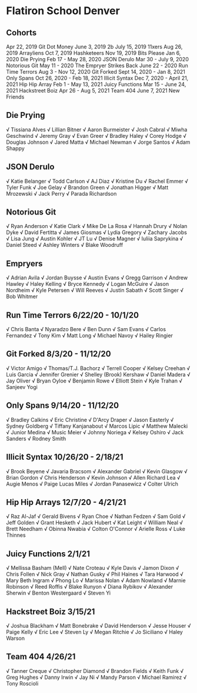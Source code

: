 # Flatiron School Denver

## Cohorts

Apr 22, 2019 Git Dot Money
June 3, 2019 2b
July 15, 2019 11xers
Aug 26, 2019 Arrayliens
Oct 7, 2019 Hashketeers
Nov 19, 2019 Bits Please
Jan 6, 2020 Die Prying
Feb 17 - May 28, 2020 JSON Derulo
Mar 30 - July 9, 2020 Notorious Git
May 11 - 2020 The Empryer Strikes Back
June 22 - 2020 Run Time Terrors
Aug 3 - Nov 12, 2020 Git Forked
Sept 14, 2020 - Jan 8, 2021 Only Spans
Oct 26, 2020 - Feb 18, 2021 Illicit Syntax
Dec 7, 2020 - April 21, 2021 Hip Hip Array
Feb 1 - May 13, 2021 Juicy Functions
Mar 15 - June 24, 2021 Hackstreet Boiz
Apr 26 - Aug 5, 2021 Team 404
June 7, 2021 New Friends

## Die Prying

√ Tissiana Alves
√ Lillian Bitner
√ Aaron Burmeister
√ Josh Cabral
√ Miwha Geschwind
√ Jeremy Gray
√ Evan Greer
√ Bradley Haley
√ Corey Hodge
√ Douglas Johnson
√ Jared Matta
√ Michael Newman
√ Jorge Santos
√ Adam Shappy

## JSON Derulo

√ Katie Belanger
√ Todd Carlson
√ AJ Diaz
√ Kristine Du
√ Rachel Emmer
√ Tyler Funk
√ Joe Gelay
√ Brandon Green
√ Jonathan Higger
√ Matt Mrozewski
√ Jack Perry
√ Parada Richardson

## Notorious Git

√ Ryan Anderson
√ Katie Clark
√ Mike De La Rosa
√ Hannah Drury
√ Nolan Dyke
√ David Fertitta
√ James Giosmas
√ Lydia Gregory
√ Zachary Jacobs
√ Lisa Jung
√ Austin Kohler
√ JT Lu
√ Denise Magner
√ Iuliia Saprykina
√ Daniel Steed
√ Ashley Winters
√ Blake Woodruff

## Empryers

√ Adrian Avila
√ Jordan Buysse
√ Austin Evans
√ Gregg Garrison
√ Andrew Hawley
√ Haley Kelling
√ Bryce Kennedy
√ Logan McGuire
√ Jason Nordheim
√ Kyle Petersen
√ Will Reeves
√ Justin Sabath
√ Scott Singer
√ Bob Whitmer

## Run Time Terrors 6/22/20 - 10/1/20

√ Chris Banta
√ Nyaradzo Bere
√ Ben Dunn
√ Sam Evans
√ Carlos Fernandez
√ Tony Kim
√ Matt Long
√ Michael Navoy
√ Hailey Ringier

## Git Forked 8/3/20 - 11/12/20

√ Victor Amigo
√ Thomas/T.J. Bachorz
√ Terrell Cooper
√ Kelsey Creehan
√ Luis Garcia
√ Jennifer Grenier
√ Shelley (Brook) Kershaw
√ Daniel Madera
√ Jay Oliver
√ Bryan Oyloe
√ Benjamin Rowe
√ Elliott Stein
√ Kyle Trahan
√ Sanjeev Yogi

## Only Spans 9/14/20 - 11/12/20

√ Bradley Calkins
√ Eric Christine
√ D'Arcy Draper
√ Jason Easterly
√ Sydney Goldberg
√ Tiffany Kanjanabout
√ Marcos Lipic
√ Matthew Malecki
√ Junior Medina
√ Music Meier
√ Johnny Noriega
√ Kelsey Oshiro
√ Jack Sanders
√ Rodney Smith

## Illicit Syntax 10/26/20 - 2/18/21

√ Brook Beyene
√ Javaria Bracsom
√ Alexander Gabriel
√ Kevin Glasgow
√ Brian Gordon
√ Chris Henderson
√ Kevin Johnson
√ Allen Richard Lea
√ Augie Menos
√ Paige Lucas Miles
√ Jordan Panasewicz
√ Colter Ulrich

## Hip Hip Arrays 12/7/20 - 4/21/21

√ Raz Al-Jaf
√ Gerald Bivens
√ Ryan Choe
√ Nathan Fedzen
√ Sam Gold
√ Jeff Golden
√ Grant Hesketh
√ Jack Hubert
√ Kat Leight
√ William Neal
√ Brett Needham
√ Obinna Nwabia
√ Colton O'Connor
√ Arielle Ross
√ Luke Thinnes

## Juicy Functions 2/1/21

√ Mellissa Basham (Mell)
√ Nate Croteau
√ Kyle Davis
√ Jamon Dixon
√ Chris Follen
√ Nick Gray
√ Nathan Gusky
√ Phil Haines
√ Tara Harwood
√ Mary Beth Ingram
√ Phong Lo
√ Marissa Nolan
√ Adam Nowland
√ Marnie Robinson
√ Reed Roffis
√ Blake Runyon
√ Diana Rybikov
√ Alexander Sherwin
√ Benton Westergaard
√ Steven Yi

## Hackstreet Boiz 3/15/21

√ Joshua Blackham
√ Matt Bonebrake
√ David Henderson
√ Jesse Houser
√ Paige Kelly
√ Eric Lee
√ Steven Ly
√ Megan Ritchie
√ Jo Siciliano
√ Haley Warson

## Team 404 4/26/21

√ Tanner Creque
√ Christopher Diamond
√ Brandon Fields
√ Keith Funk
√ Greg Hughes
√ Danny Irwin
√ Jay Ni
√ Mandy Parson
√ Michael Ramirez
√ Tony Roscioli
